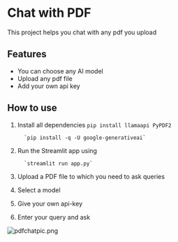 # Chat with PDF

This project helps you chat with any pdf you upload 

## Features
- You can choose any AI model
- Upload any pdf file
- Add your own api key 
## How to use
1. Install all dependencies
         `﻿pip install llamaapi PyPDF2 ` 

         `﻿pip install -q -U google-generativeai` 

2. Run the Streamlit app using 

         `﻿streamlit run app.py` 

3. Upload a PDF file to which you need to ask queries

4. Select a model

5. Give your own api-key 

6. Enter your query and ask





![pdfchatpic.png](https://eraser.imgix.net/workspaces/fvitzpiKNcyAdwPwLevb/gq39io60dGXcJQvzqmtc1fsYgWx2/BwrZQl8VMtcXVjF1WClZS.png?ixlib=js-3.7.0 "pdfchatpic.png")



 



